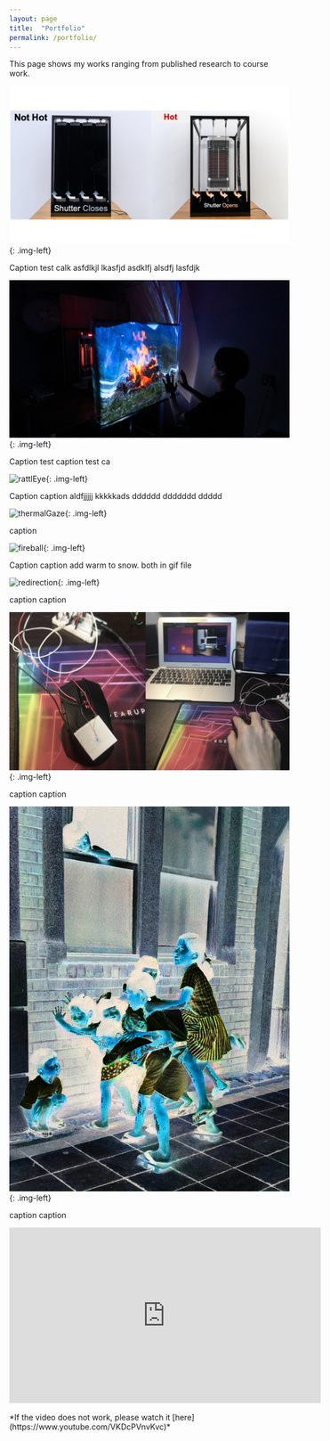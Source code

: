 ```yaml
---
layout: page
title:  "Portfolio"
permalink: /portfolio/
---
```


<link href="{{site.baseurl}}/assets/css/main.css" rel="stylesheet">
This page shows my works ranging from published research to course work.

![thermoBlinds](/assets/images/thermoBlinds.png){: .img-left}
<div class="clearfix">
<p>Caption test calk asfdlkjl lkasfjd asdklfj alsdfj lasfdjk</p>
</div>

![mesh1](/assets/images/mesh1.png){: .img-left}
<div class="clearfix">
<p>Caption test caption test ca</p>
</div>

![rattlEye](/assets/images/rattlEye.png){: .img-left}
<div class="clearfix">
<p>Caption caption aldfjjjjj kkkkkads dddddd ddddddd ddddd</p>
</div>

![thermalGaze](/assets/images/thermalGaze.png){: .img-left}
<div class="clearcix">
<p>caption</p>
</div>

![fireball](/assets/images/fireball.png){: .img-left}
<div class="center">
<p>Caption caption add warm to snow. both in gif file</p>
</div>

![redirection](/assets/images/redirection.png){: .img-left}
<div class="center">
caption caption
</div>

![therMouse](/assets/images/therMouse.png){: .img-left}
<div class="center">
caption caption
</div>

![colorization](/assets/images/colorization.gif){: .img-left}
<div class="center">
caption caption
</div>

<p align="left">
<iframe width="560" height="315" src="https://www.youtube.com/embed/VKDcPVnvKvc" title="YouTube video player" frameborder="0" allow="accelerometer; autoplay; clipboard-write; encrypted-media; gyroscope; picture-in-picture" allowfullscreen></iframe>
</p>
*If the video does not work, please watch it [here](https://www.youtube.com/VKDcPVnvKvc)*

<script src="{{site.baseurl}}/assets/js/main.js"></script>
